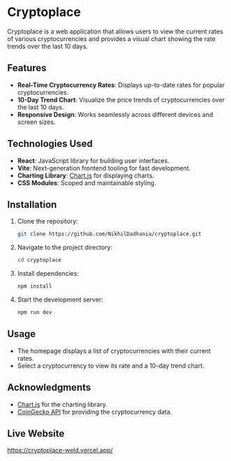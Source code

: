 # Cryptoplace

Cryptoplace is a web application that allows users to view the current rates of various cryptocurrencies and provides a visual chart showing the rate trends over the last 10 days.

## Features

- **Real-Time Cryptocurrency Rates**: Displays up-to-date rates for popular cryptocurrencies.
- **10-Day Trend Chart**: Visualize the price trends of cryptocurrencies over the last 10 days.
- **Responsive Design**: Works seamlessly across different devices and screen sizes.

## Technologies Used

- **React**: JavaScript library for building user interfaces.
- **Vite**: Next-generation frontend tooling for fast development.
- **Charting Library**: [Chart.js](https://www.chartjs.org/) for displaying charts.
- **CSS Modules**: Scoped and maintainable styling.

## Installation

1. Clone the repository:
    ```bash
    git clone https://github.com/NikhilDadhania/cryptoplace.git
    ```
2. Navigate to the project directory:
    ```bash
    cd cryptoplace
    ```
3. Install dependencies:
    ```bash
    npm install
    ```
4. Start the development server:
    ```bash
    npm run dev
    ```
    
## Usage

- The homepage displays a list of cryptocurrencies with their current rates.
- Select a cryptocurrency to view its rate and a 10-day trend chart.

## Acknowledgments

- [Chart.js](https://www.chartjs.org/) for the charting library.
- [CoinGecko API](https://www.coingecko.com/en/api) for providing the cryptocurrency data.

## Live Website
https://cryptoplace-weld.vercel.app/
